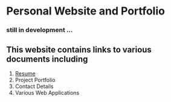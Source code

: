 # Personal Website and Portfolio 
### still in development ...
## This website contains links to various documents including 
1. [Resume](https://github.com/asanchez116/asanchez116.github.io/blob/master/AndrewSanchezResume.docx?raw=true)
1. Project Portfolio 
1. Contact Details 
1. Various Web Applications
